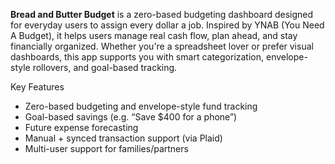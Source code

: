 **Bread and Butter Budget** is a zero-based budgeting dashboard designed for everyday users to assign every dollar a job. 
Inspired by YNAB (You Need A Budget), it helps users manage real cash flow, plan ahead, and stay financially organized. 
Whether you're a spreadsheet lover or prefer visual dashboards, this app supports you with smart categorization, envelope-style rollovers, and goal-based tracking.

Key Features
- Zero-based budgeting and envelope-style fund tracking
- Goal-based savings (e.g. “Save $400 for a phone”)
- Future expense forecasting
- Manual + synced transaction support (via Plaid)
- Multi-user support for families/partners
